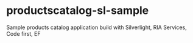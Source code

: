 productscatalog-sl-sample
=========================

Sample products catalog application build with Silverlight, RIA Services, Code first, EF